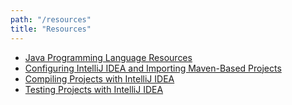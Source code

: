 ```yaml
---
path: "/resources"
title: "Resources"
---
```


- [Java Programming Language Resources](/resources/java)
- [Configuring IntelliJ IDEA and Importing Maven-Based Projects](/resources/idea-setup)
- [Compiling Projects with IntelliJ IDEA](/resources/idea-compiling)
- [Testing Projects with IntelliJ IDEA](/resources/idea-testing)